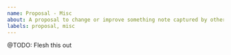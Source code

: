 ```yaml
---
name: Proposal - Misc
about: A proposal to change or improve something note captured by other proposals
labels: proposal, misc
---
```


@TODO: Flesh this out
